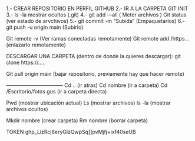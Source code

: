 
1.- CREAR REPOSITORIO EN PERFIL GITHUB
2.- IR A LA CARPETA GIT INIT
3.- ls -la mostrar ocultos (.git)
4.- git add —all ( Meter archivos )
Git status (ver estado de arvchivos)
5.- git commit -m “Subida” (Empaquetarlos)
6.- git push -u origin main (Subirlo)

Git remote -v (Ver ramas conectadas remotamente)
Git remote add /https… (enlazarlo remotamente)

DESCARGAR UNA CARPETA (dentro de donde la quieres descargar): git clone https://…..

Git pull origin main (bajar repositorio, previamente hay que hacer remote)

———————————
Cd .. (ir atras)
Cd nombre (ir a carpeta)
Cd /Escritorio/fotos gus (ir a carpeta directa)

Pwd (mostrar ubicación actual)
Ls (mostrar archivos) ls -la (mostrar archivos ocultos)

Mkdir nombre (crear carpeta)
Rm nombre (borrar carpeta)



TOKEN
ghp_LizRcj8eryGlzQwpSq]]pvMjfj×ixf40seUB
